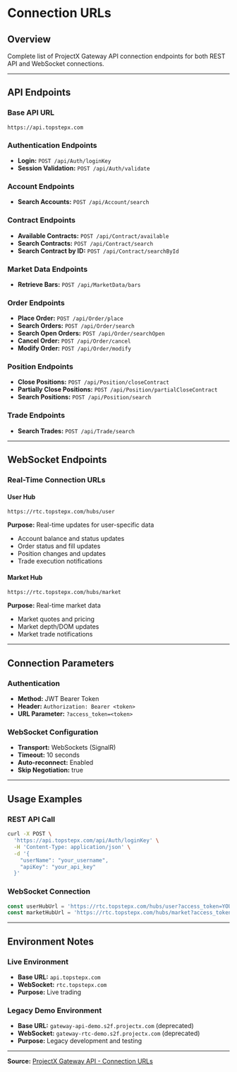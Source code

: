 # Connection URLs

## Overview
Complete list of ProjectX Gateway API connection endpoints for both REST API and WebSocket connections.

---

## **API Endpoints**

### **Base API URL**
```
https://api.topstepx.com
```

### **Authentication Endpoints**
- **Login:** `POST /api/Auth/loginKey`
- **Session Validation:** `POST /api/Auth/validate`

### **Account Endpoints**
- **Search Accounts:** `POST /api/Account/search`

### **Contract Endpoints**
- **Available Contracts:** `POST /api/Contract/available`
- **Search Contracts:** `POST /api/Contract/search`
- **Search Contract by ID:** `POST /api/Contract/searchById`

### **Market Data Endpoints**
- **Retrieve Bars:** `POST /api/MarketData/bars`

### **Order Endpoints**
- **Place Order:** `POST /api/Order/place`
- **Search Orders:** `POST /api/Order/search`
- **Search Open Orders:** `POST /api/Order/searchOpen`
- **Cancel Order:** `POST /api/Order/cancel`
- **Modify Order:** `POST /api/Order/modify`

### **Position Endpoints**
- **Close Positions:** `POST /api/Position/closeContract`
- **Partially Close Positions:** `POST /api/Position/partialCloseContract`
- **Search Positions:** `POST /api/Position/search`

### **Trade Endpoints**
- **Search Trades:** `POST /api/Trade/search`

---

## **WebSocket Endpoints**

### **Real-Time Connection URLs**

#### **User Hub**
```
https://rtc.topstepx.com/hubs/user
```

**Purpose:** Real-time updates for user-specific data
- Account balance and status updates
- Order status and fill updates
- Position changes and updates
- Trade execution notifications

#### **Market Hub**
```
https://rtc.topstepx.com/hubs/market
```

**Purpose:** Real-time market data
- Market quotes and pricing
- Market depth/DOM updates
- Market trade notifications

---

## **Connection Parameters**

### **Authentication**
- **Method:** JWT Bearer Token
- **Header:** `Authorization: Bearer <token>`
- **URL Parameter:** `?access_token=<token>`

### **WebSocket Configuration**
- **Transport:** WebSockets (SignalR)
- **Timeout:** 10 seconds
- **Auto-reconnect:** Enabled
- **Skip Negotiation:** true

---

## **Usage Examples**

### **REST API Call**
```bash
curl -X POST \
  'https://api.topstepx.com/api/Auth/loginKey' \
  -H 'Content-Type: application/json' \
  -d '{
    "userName": "your_username",
    "apiKey": "your_api_key"
  }'
```

### **WebSocket Connection**
```javascript
const userHubUrl = 'https://rtc.topstepx.com/hubs/user?access_token=YOUR_JWT_TOKEN';
const marketHubUrl = 'https://rtc.topstepx.com/hubs/market?access_token=YOUR_JWT_TOKEN';
```

---

## **Environment Notes**

### **Live Environment**
- **Base URL:** `api.topstepx.com`
- **WebSocket:** `rtc.topstepx.com`
- **Purpose:** Live trading

### **Legacy Demo Environment**
- **Base URL:** `gateway-api-demo.s2f.projectx.com` (deprecated)
- **WebSocket:** `gateway-rtc-demo.s2f.projectx.com` (deprecated)
- **Purpose:** Legacy development and testing

---

**Source:** [ProjectX Gateway API - Connection URLs](https://gateway.docs.projectx.com/docs/getting-started/connection-urls)
